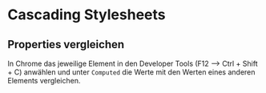 # Cascading Stylesheets

## Properties vergleichen

In Chrome das jeweilige Element in den Developer Tools (F12 --> Ctrl + Shift + C)
anwählen und unter `Computed` die Werte mit den Werten eines anderen Elements
vergleichen.